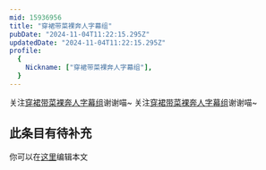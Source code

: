 ```yaml
---
mid: 15936956
title: "穿裙带菜裸奔人字幕组"
pubDate: "2024-11-04T11:22:15.295Z"
updatedDate: "2024-11-04T11:22:15.295Z"
profile:
  {
    Nickname: ["穿裙带菜裸奔人字幕组"],
  }
---
```


关注[穿裙带菜裸奔人字幕组](https://space.bilibili.com/15936956)谢谢喵~ 关注[穿裙带菜裸奔人字幕组](https://space.bilibili.com/15936956)谢谢喵~

## 此条目有待补充
你可以在[这里](https://github.com/Yuhanawa/VTuber.ICU-Content/edit/master/v/穿裙带菜裸奔人字幕组/index.md)编辑本文
